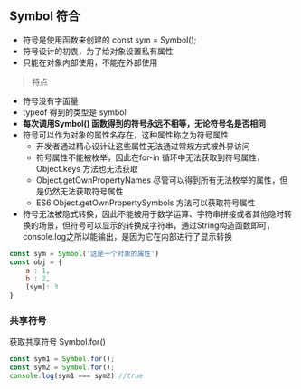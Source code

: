 ## Symbol 符合
- 符号是使用函数来创建的
const sym = Symbol();
- 符号设计的初衷，为了给对象设置私有属性
- 只能在对象内部使用，不能在外部使用
> 特点
- 符号没有字面量
- typeof 得到的类型是 symbol
- **每次调用Symbol() 函数得到的符号永远不相等，无论符号名是否相同**
- 符号可以作为对象的属性名存在，这种属性称之为符号属性
    - 开发者通过精心设计让这些属性无法通过常规方式被外界访问
    - 符号属性不能被枚举，因此在for-in 循环中无法获取到符号属性，Object.keys 方法也无法获取
    - Object.getOwnPropertyNames 尽管可以得到所有无法枚举的属性，但是仍然无法获取符号属性
    - ES6 Object.getOwnPropertySymbols 方法可以获取符号属性
- 符号无法被隐式转换，因此不能被用于数学运算、字符串拼接或者其他隐时转换的场景，但符号可以显示的转换成字符串，通过String构造函数即可，console.log之所以能输出，是因为它在内部进行了显示转换

```js
const sym = Symbol('这是一个对象的属性')
const obj = {
    a : 1,
    b : 2,
    [sym]: 3
}
```

### 共享符号
 获取共享符号 Symbol.for()
```js
const sym1 = Symbol.for();
const sym2 = Symbol.for();
console.log(sym1 === sym2) //true
```